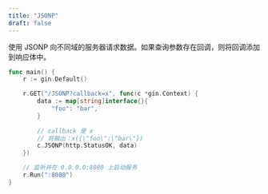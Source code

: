 ```yaml
---
title: "JSONP"
draft: false
---
```


使用 JSONP 向不同域的服务器请求数据。如果查询参数存在回调，则将回调添加到响应体中。

```go
func main() {
	r := gin.Default()

	r.GET("/JSONP?callback=x", func(c *gin.Context) {
		data := map[string]interface{}{
			"foo": "bar",
		}
		
		// callback 是 x
		// 将输出：x({\"foo\":\"bar\"})
		c.JSONP(http.StatusOK, data)
	})

	// 监听并在 0.0.0.0:8080 上启动服务
	r.Run(":8080")
}
```
